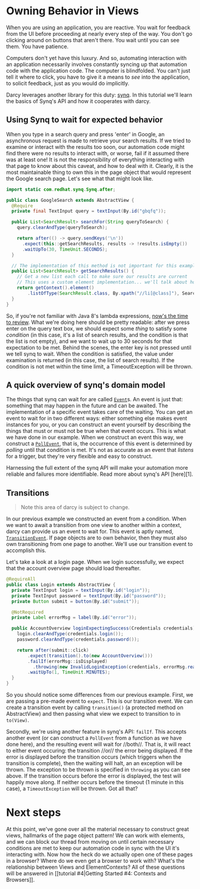# Owning Behavior in Views

When you are using an application, you are reactive. You wait for feedback from the UI before proceeding at nearly every step of the way. You don't go clicking around on buttons that aren't there. You wait until you can see them. You have patience.

Computers don't yet have this luxury. And so, automating interaction with an application necessarily involves constantly syncing up that automation code with the application code. The computer is blindfolded. You can't just tell it where to click, you have to give it a means to _see_ into the application, to solicit feedback, just as you would do implicitly.

Darcy leverages another library for this duty: [synq](https://github.com/darcy-framework/synq). In this tutorial we'll learn the basics of Synq's API and how it cooperates with darcy.

## Using Synq to wait for expected behavior
When you type in a search query and press 'enter' in Google, an asynchronous request is made to retrieve your search results. If we tried to examine or interact with the results too soon, our automation code might find there were no results to interact with, or worse, fail if it assumed there was at least one! It is not the responsibility of everything interacting with that page to know about this caveat, and how to deal with it. Clearly, it is the most maintainable thing to own this in the page object that would represent the Google search page. Let's see what that might look like.

```java
import static com.redhat.synq.Synq.after;

public class GoogleSearch extends AbstractView {
  @Require
  private final TextInput query = textInput(By.id("gbqfq"));

  public List<SearchResult> searchFor(String queryToSearch) {
    query.clearAndType(queryToSearch);

    return after(() -> query.sendKeys('\n'))
      .expect(this::getSearchResults, results -> !results.isEmpty())
      .waitUpTo(30, TimeUnit.SECONDS);
  }

  // The implementation of this method is not important for this example
  public List<SearchResult> getSearchResults() {
    // Get a new list each call to make sure our results are current
    // This uses a custom element implementation... we'll talk about how that works later
    return getContext().element()
        .listOfType(SearchResult.class, By.xpath("//li[@class]"), SearchResultImpl::new);
  }
}
```

So, if you're not familiar with Java 8's lambda expressions, [now's the time to review][2]. What we're doing here should be pretty readable: after we press enter on the query text box, we should expect some _thing_ to satisfy some _condition_ (in this case, it's a list of search results, and the condition is that the list is not empty), and we want to wait up to 30 seconds for that expectation to be met. Behind the scenes, the enter key is not pressed until we tell synq to wait. When the condition is satisfied, the value under examination is returned (in this case, the list of search results). If the condition is not met within the time limit, a TimeoutException will be thrown.

[2]: http://docs.oracle.com/javase/tutorial/java/javaOO/lambdaexpressions.html

## A quick overview of synq's domain model
The things that synq can wait for are called [```Event```][3]s. An event is just that: something that may happen in the future and can be awaited. The implementation of a specific event takes care of the waiting. You can get an event to wait for in two different ways: either something else makes event instances for you, or you can construct an event yourself by describing the things that must or must not be true when that event occurs. This is what we have done in our example. When we construct an event this way, we construct a [```PollEvent```][4], that is, the occurrence of this event is determined by _polling_ until that condition is met. It's not as accurate as an event that _listens_ for a trigger, but they're very flexible and easy to construct.

Harnessing the full extent of the synq API will make your automation more reliable and failures more identifiable. Read more about synq's API [here][1].

[3]: https://github.com/darcy-framework/synq/blob/master/src/main/java/com/redhat/synq/Event.java
[4]: https://github.com/darcy-framework/synq/blob/master/src/main/java/com/redhat/synq/PollEvent.java

## Transitions

> Note this area of darcy is subject to change.

In our previous example we constructed an event from a condition. When we want to await a transition from one view to another within a context, darcy can provide us an event to wait for. This event is aptly named, [```TransitionEvent```][5]. If page objects are to own behavior, then they must also own transitioning from one page to another. We'll use our transition event to accomplish this.

Let's take a look at a login page. When we login successfully, we expect that the account overview page should load thereafter.

```java
@RequireAll
public class Login extends AbstractView {
  private TextInput login = textInput(By.id("login"));
  private TextInput password = textInput(By.id("password"));
  private Button submit = button(By.id("submit"));

  @NotRequired
  private Label errorMsg = label(By.id("error"));

  public AccountOverview loginExpectingSuccess(Credentials credentials) {
    login.clearAndType(credentials.login());
    password.clearAndType(credentials.password());

    return after(submit::click)
        .expect(transition().to(new AccountOverview()))
        .failIf(errorMsg::isDisplayed)
          .throwing(new InvalidLoginException(credentials, errorMsg.readText()))
        .waitUpTo(1, TimeUnit.MINUTES);
  }
}
```

So you should notice some differences from our previous example. First, we are passing a pre-made event to ```expect```. This is our transition event. We can create a transition event by calling ```transition()``` (a protected method on AbstractView) and then passing what view we expect to transition to in ```to(View)```.

Secondly, we're using another feature in synq's API: ```failIf```. This accepts another event (or can construct a ```PollEvent``` from a function as we have done here), and the resulting event will wait for //both//. That is, it will react to either event occuring: the transition //or// the error being displayed. If the error is displayed before the transition occurs (which triggers when the transition is complete), then the waiting will halt, an an exception will be thrown. The exception to be thrown is specified in ```throwing``` as you can see above. If the transition occurs before the error is displayed, the test will happily move along. If neither occurs before the timeout (1 minute in this case), a ```TimeoutException``` will be thrown. Got all that?

# Next steps

At this point, we've gone over all the material necessary to construct great views, hallmarks of the page object pattern! We can work with elements, and we can block our thread from moving on until certain necessary conditions are met to keep our automation code in sync with the UI it's interacting with. Now how the heck do we actually open one of these pages in a browser? Where do we even get a browser to work with? What's the relationship between Views and ElementContexts? All of these questions will be answered in [[tutorial #4|Getting Started #4: Contexts and Browsers]].

[5]: https://github.com/darcy-framework/darcy/blob/master/src/main/java/com/redhat/darcy/ui/TransitionEvent.java
